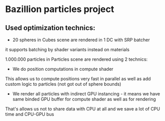 <h1>Bazillion particles project</h1>

<h2>Used optimization technics:</h2>

- 20 spheres in Cubes scene are rendered in 1 DC with SRP batcher

it supports batching by shader variants instead on materials

1.000.000 particles in Particles scene are rendered using 2 technics:
- We do position computations in compute shader

This allows us to compute positions very fast in parallel as well as add custom logic to particles (not got out of sphere bounds)
- We render all particles with indirect GPU instancing - it means we have same binded GPU buffer for compute shader as well as for rendering

That's allows us not to share data with CPU at all and we save a lot of CPU time and CPU-GPU bus